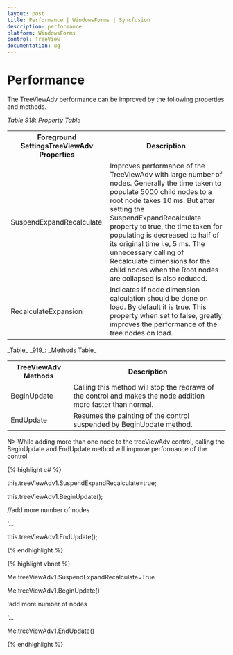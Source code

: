 ```yaml
---
layout: post
title: Performance | WindowsForms | Syncfusion
description: performance 
platform: WindowsForms
control: TreeView 
documentation: ug
---
```

# Performance

The TreeViewAdv performance can be improved by the following properties and methods.

_Table_ _918_: _Property Table_

<table>
<tr>
<th>
Foreground SettingsTreeViewAdv Properties</th><th>
Description</th></tr>
<tr>
<td>
SuspendExpandRecalculate</td><td>
Improves performance of the TreeViewAdv with large number of nodes. Generally the time taken to populate 5000 child nodes to a root node takes 10 ms. But after setting the SuspendExpandRecalculate property to true, the time taken for populating is decreased to half of its original time i.e, 5 ms. The unnecessary calling of Recalculate dimensions for the child nodes when the Root nodes are collapsed is also reduced.</td></tr>
<tr>
<td>
RecalculateExpansion</td><td>
Indicates if node dimension calculation should be done on load. By default it is true. This property when set to false, greatly improves the performance of the tree nodes on load.</td></tr>
</table>
_Table_ _919_: _Methods Table_

<table>
<tr>
<th>
TreeViewAdv Methods</th><th>
Description</th></tr>
<tr>
<td>
BeginUpdate</td><td>
Calling this method will stop the redraws of the control and makes the node addition more faster than normal.</td></tr>
<tr>
<td>
EndUpdate</td><td>
Resumes the painting of the control suspended by BeginUpdate method.</td></tr>
</table>

N> While adding more than one node to the treeViewAdv control, calling the BeginUpdate and EndUpdate method will improve performance of the control.

{% highlight c# %}



this.treeViewAdv1.SuspendExpandRecalculate=true; 



this.treeViewAdv1.BeginUpdate();

//add more number of nodes

'...

this.treeViewAdv1.EndUpdate();

{% endhighlight %}

{% highlight vbnet %}



Me.treeViewAdv1.SuspendExpandRecalculate=True



Me.treeViewAdv1.BeginUpdate()

'add more number of nodes

'...

Me.treeViewAdv1.EndUpdate()

{% endhighlight %}
